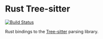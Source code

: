 Rust Tree-sitter
===========================

[![Build Status](https://travis-ci.org/tree-sitter/rust-tree-sitter.svg)](https://travis-ci.org/tree-sitter/rust-tree-sitter)

Rust bindings to the [Tree-sitter][] parsing library.

[tree-sitter]: https://github.com/tree-sitter/tree-sitter
